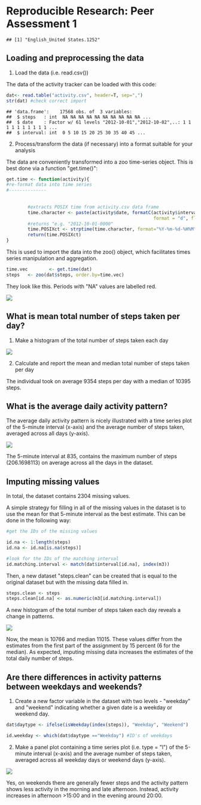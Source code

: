 # Reproducible Research: Peer Assessment 1




```
## [1] "English_United States.1252"
```



## Loading and preprocessing the data

1. Load the data (i.e. read.csv())


The data of the activity tracker can be loaded with this code:


```r
dat<- read.table("activity.csv", header=T, sep=",")
str(dat) #check correct import
```

```
## 'data.frame':	17568 obs. of  3 variables:
##  $ steps   : int  NA NA NA NA NA NA NA NA NA NA ...
##  $ date    : Factor w/ 61 levels "2012-10-01","2012-10-02",..: 1 1 1 1 1 1 1 1 1 1 ...
##  $ interval: int  0 5 10 15 20 25 30 35 40 45 ...
```


2. Process/transform the data (if necessary) into a format suitable for your
analysis

The data are conveniently transformed into a zoo time-series object. This is best done via a function "get.time()":


```r
get.time <- function(activity){
#re-format data into time series
#--------------        
        
        
        #extracts POSIX time from activity.csv data frame
        time.character <- paste(activity$date, formatC(activity$interval, width = 4, 
                                                       format = "d", flag = "0"), sep="-")
        #returns "e.g. "2012-10-01-0000"
        time.POSIXct <- strptime(time.character, format="%Y-%m-%d-%H%M", tz="GMT")
        return(time.POSIXct)
}
```


This is used to import the data into the zoo() object, which facilitates times series manipulation and aggregation.


```r
time.vec        <- get.time(dat)
steps   <- zoo(dat$steps, order.by=time.vec)
```

They look like this. Periods with "NA" values are labelled red.

![](PA1_template_files/figure-html/unnamed-chunk-5-1.png) 



## What is mean total number of steps taken per day?

1. Make a histogram of the total number of steps taken each day

![](PA1_template_files/figure-html/unnamed-chunk-6-1.png) 

2. Calculate and report the mean and median total number of steps taken per day

The individual took on average 9354 steps per day with a median of 10395 steps.

## What is the average daily activity pattern?

The average daily activity pattern is nicely illustrated with  a time series plot of the 5-minute interval (x-axis) and the average number of steps taken, averaged across all days (y-axis). 

![](PA1_template_files/figure-html/unnamed-chunk-7-1.png) 

The 5-minute interval at 835, contains the maximum number of steps (206.1698113) on average across all the days in the dataset.


## Imputing missing values

In total, the dataset contains 2304 missing values.


A simple strategy for filling in all of the missing values in the dataset is to use the mean for that 5-minute interval as the best estimate. This can be done in the following way:


```r
#get the IDs of the missing values

id.na <- 1:length(steps)
id.na <- id.na[is.na(steps)]

#look for the IDs of the matching interval
id.matching.interval <- match(dat$interval[id.na], index(m3))
```

Then, a new dataset "steps.clean" can be created that is equal to the original dataset but with the missing data filled in.


```r
steps.clean <- steps
steps.clean[id.na] <- as.numeric(m3[id.matching.interval])
```


A new histogram of the total number of steps taken each day reveals a change in patterns. 

![](PA1_template_files/figure-html/unnamed-chunk-10-1.png) 

 
Now, the mean is 10766 and median 11015. These values differ from the estimates from the first part of the assignment by 15 percent (6 for the median). As expected, imputing missing data increases the estimates of the total daily number of steps.


## Are there differences in activity patterns between weekdays and weekends?

1. Create a new factor variable in the dataset with two levels - "weekday"
and "weekend" indicating whether a given date is a weekday or weekend
day.


```r
dat$daytype <- ifelse(isWeekday(index(steps)), "Weekday", "Weekend")

id.weekday <- which(dat$daytype =="Weekday") #ID's of weekdays
```

2. Make a panel plot containing a time series plot (i.e. type = "l") of the
5-minute interval (x-axis) and the average number of steps taken, averaged
across all weekday days or weekend days (y-axis).

![](PA1_template_files/figure-html/unnamed-chunk-12-1.png) 

Yes, on weekends there are generally fewer steps and the activity pattern shows less activity in the morning and late afternoon. Instead, activity increases in afternoon >15:00 and in the evening around 20:00.
